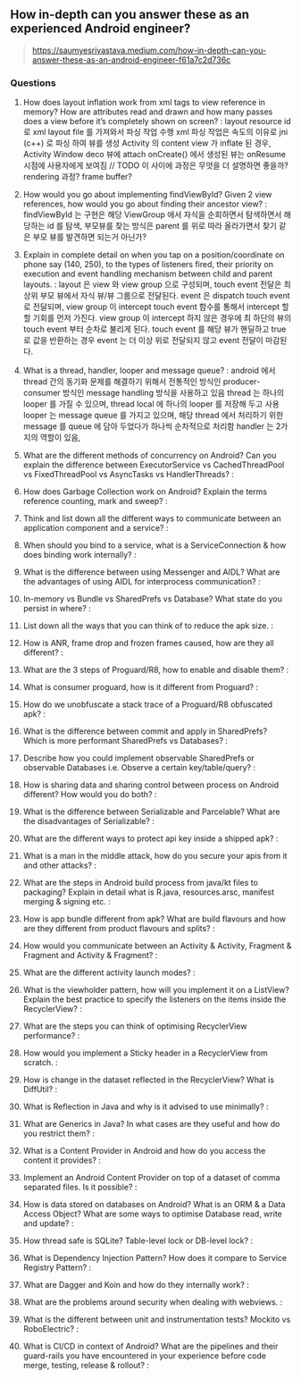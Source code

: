 

## How in-depth can you answer these as an experienced Android engineer?

> https://saumyesrivastava.medium.com/how-in-depth-can-you-answer-these-as-an-android-engineer-f61a7c2d736c

### **Questions**

1.  How does layout inflation work from xml tags to view reference in memory? How are attributes read and drawn and how many passes does a view before it’s completely shown on screen?
: layout resource id 로 xml layout file 를 가져와서 파싱 작업 수행
xml 파싱 작업은 속도의 이유로 jni (c++) 로 파싱 하여 뷰를 생성 
Activity 의 content view 가 inflate 된 경우, Activity Window deco 뷰에 attach
onCreate() 에서 생성된 뷰는 onResume 시점에 사용자에게 보여짐 
// TODO 이 사이에 과정은 무엇을 더 설명하면 좋을까? rendering 과정? frame buffer?

2.  How would you go about implementing findViewById? Given 2 view references, how would you go about finding their ancestor view?
: findViewById 는 구현은 해당 ViewGroup 에서 자식을 순회하면서 탐색하면서 해당하는 id 를 탐색, 부모뷰를 찾는 방식은 parent 를 위로 따라 올라가면서 찾기 같은 부모 뷰를 발견하면 되는거 아닌가?

3.  Explain in complete detail on when you tap on a position/coordinate on phone say (140, 250), to the types of listeners fired, their priority on execution and event handling mechanism between child and parent layouts.
: layout 은 view 와 view group 으로 구성되며, touch event 전달은 최상위 부모 뷰에서 자식 뷰/뷰 그룹으로 전달된다. event 은 dispatch touch event 로 전달되며, view group 이 intercept touch event 함수를 통해서 intercept 할 할 기회를 먼저 가진다. view group 이 intercept 하지 않은 경우에 최 하단의 뷰의 touch event 부터 순차로 불리게 된다. touch event 를 해당 뷰가 핸딜하고 true 로 값을 반환하는 경우 event 는 더 이상 위로 전달되지 않고 event 전달이 마감된다.

4.  What is a thread, handler, looper and message queue?
: android 에서 thread 간의 동기화 문제를 해결하기 위해서 전통적인 방식인 producer- consumer 방식인 message handling 방식을 사용하고 있음
thread 는 하나의 looper 를 가질 수 있으며, thread local 에 하나의 looper 를 저장해 두고 사용
looper 는 message queue 를 가지고 있으며, 해당 thread 에서 처리하기 위한 message 를 queue 에 담아 두었다가 하나씩 순차적으로 처리함
handler 는 2가지의 역할이 있음, 


5.  What are the different methods of concurrency on Android? Can you explain the difference between ExecutorService vs CachedThreadPool vs FixedThreadPool vs AsyncTasks vs HandlerThreads?
:

6.  How does Garbage Collection work on Android? Explain the terms reference counting, mark and sweep?
:

7.  Think and list down all the different ways to communicate between an application component and a service?
:

8.  When should you bind to a service, what is a ServiceConnection & how does binding work internally?
:

9.  What is the difference between using Messenger and AIDL? What are the advantages of using AIDL for interprocess communication?
: 
 
10.  In-memory vs Bundle vs SharedPrefs vs Database? What state do you persist in where?
:

11.  List down all the ways that you can think of to reduce the apk size.
:

12.  How is ANR, frame drop and frozen frames caused, how are they all different?
:

13.  What are the 3 steps of Proguard/R8, how to enable and disable them?
:

14.  What is consumer proguard, how is it different from Proguard?
:

15.  How do we unobfuscate a stack trace of a Proguard/R8 obfuscated apk?
:

16.  What is the difference between commit and apply in SharedPrefs? Which is more performant SharedPrefs vs Databases?
:

17.  Describe how you could implement observable SharedPrefs or observable Databases i.e. Observe a certain key/table/query?
:

18.  How is sharing data and sharing control between process on Android different? How would you do both?
:

19.  What is the difference between Serializable and Parcelable? What are the disadvantages of Serializable?
:

20.  What are the different ways to protect api key inside a shipped apk?
:

21.  What is a man in the middle attack, how do you secure your apis from it and other attacks?
:

22.  What are the steps in Android build process from java/kt files to packaging? Explain in detail what is R.java, resources.arsc, manifest merging & signing etc.
:

23.  How is app bundle different from apk? What are build flavours and how are they different from product flavours and splits?
:

24.  How would you communicate between an Activity & Activity, Fragment & Fragment and Activity & Fragment?
:

25.  What are the different activity launch modes?
:

26.  What is the viewholder pattern, how will you implement it on a ListView? Explain the best practice to specify the listeners on the items inside the RecyclerView?
:

27.  What are the steps you can think of optimising RecyclerView performance?
:

28.  How would you implement a Sticky header in a RecyclerView from scratch.
:

29.  How is change in the dataset reflected in the RecyclerView? What is DiffUtil?
:

30.  What is Reflection in Java and why is it advised to use minimally?
:

31.  What are Generics in Java? In what cases are they useful and how do you restrict them?
:

32.  What is a Content Provider in Android and how do you access the content it provides?
:

33.  Implement an Android Content Provider on top of a dataset of comma separated files. Is it possible?
:

34.  How is data stored on databases on Android? What is an ORM & a Data Access Object? What are some ways to optimise Database read, write and update?
:

35.  How thread safe is SQLite? Table-level lock or DB-level lock?
:

36.  What is Dependency Injection Pattern? How does it compare to Service Registry Pattern?
:

37.  What are Dagger and Koin and how do they internally work?
:

38.  What are the problems around security when dealing with webviews.
:

39.  What is the different between unit and instrumentation tests? Mockito vs RoboElectric?
:

40.  What is CI/CD in context of Android? What are the pipelines and their guard-rails you have encountered in your experience before code merge, testing, release & rollout?
:

<!--stackedit_data:
eyJoaXN0b3J5IjpbNjYwMjA5MjksMTUyOTk2MDcwMywxNTE0Mj
c3MDE5LDIwODcwODExNjQsLTIxMTQ1NjI2NDJdfQ==
-->